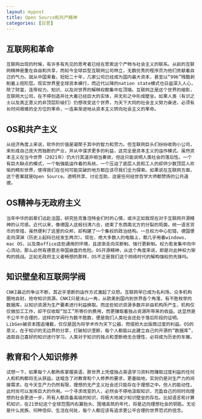 ```yaml
---
layout: mypost
title: Open Source和共产精神
categories: [日思]
---
```


## 互联网和革命
    互联网出现的时候，有许多有先见的思考者已经在思索这个产物与社会主义的联系。从前的互联网精神是重在自由和共享，而如今全球巨型互联网公司林立，无数优秀的程序员为他们贡献着自己的气力。就从中国来看，短短二十年，几家公司已经成为国内最大资本，甚至以“996”残酷剥削着上班阶层。现实世界里全球资本横行，而近代以降的nation state模式也日益深入人心，除了财富，连带权力、知识、以及对世界的解释权都集中在顶端。互联网正是这个世界的缩影，互联网大公司，在不停创造并壮大着已经巨大的实体，并无形之中形成壁垒。如果人类（有识之士以及真正意义的非顶层阶级们）仍想改变这个世界，为天下大同的社会主义努力奋进，必须有长时间艰难的全方位的革命，一连串渐进地从资本主义转向社会主义的革命。

## OS和共产主义
    从经济角度上来说，软件的价值是凝聚于其中的智力和劳力。但互联网巨头们纷纷收购小公司，来形成自己庞大而独断的产业，并从中谋求更多的利益，这完全是资本主义的运作模式。虽然资本主义在当今世界（2021年）仍大行其道并相当奏效，但这只能说明人类社会的落后性。一个有巨大缺点的模式，一个勉强能运作着的系统，一个压迫了底层人民和工人的却供少数顶层人欢愉的畸形世界，使得我们在任何可能突破的地方都应该尽我们全力探索。如果说在互联网方面，这个答案就是Open Source。透明共享、讨论互助，这是任何经世哲学大师都赞扬的公共道德。

## OS精神与无政府主义
    当年中华的前辈们远赴法国，研究些克鲁泡特金们时的心情，或许正如我现在对于互联网开源精神的认可感。近代以来，像德国人这般扫清六合，结束了东西南北方的分裂的局面，统一语言货币的举措，虽然便利了这里的众邦，却构建了一个集权的政治结构。一旦权力中心犯错，德国便走向深渊（历史上起码已经发生两次）。现在，绝大多数人的电脑上，都几乎用着windows、mac OS，以及类office这些通用的环境，且逐渐走向买断制、强行更新制。权力愈发集中向中心流动，那么必然有德意志帝国崩盘的危险。OS开源精神，从这个角度来说，即是对此种权力架构的挑战。正如无政府主义者畅想的那样，OS不正是我们这个网络时代的解构强权的先锋吗。

## 知识壁垒和互联网学阀
    CNKI最近的争议不断，其近乎垄断的运作方式激起了众怒。互联网早已成为名利场，众多机构圈地自封，抢夺知识资源。CNKI只是冰山一角，从欧美到国内到世界各个角落，有不胜枚举的数据库，以知识资源为生产要素进行利益换取。而这些知识资源多数并非由机构所产生，机构仅仅做加工工作，却不仅收取“加工”所等价的费用，而更赚取着独占资源所带来的收益。这显然是不公平不合理的，这样的学阀行为数不胜数，便是我们人类社会还处于落后阶段的证明。LibGen被资本围追堵截，仅仅是因为将学术作为天下公器，而侵损大出版商过度的利益。OS的意义，在于知识的无边界的分享，打破知识垄断，每个人都能以此建立自己的开源的“数据库”，选取自己喜好的知识进行学习。人类对于知识的独占和垄断绝无合理性，必将成为历史的车辙。

## 教育和个人知识修养
    试想一下，如果每个人都熟练掌握英语，那世界上凭借独占英语学习资料而赚取过度利益的任何人和机构都将无从获益。这暗含了对教育和个人修养的要求，更基础地，实则仍是对生产力的间接需求。在今天生产力仍然有限，理想的无产主义社会还只能存在于理想之中。但人的能动性，此时尚可以发挥巨大的作用。一个寻求改变的人，必然会不停地汲取知识，充盈自己的同时向理想的社会更进一步。所有人都具备高级的知识，将极大地减少知识壁垒的存在。比如语言和计算机知识，在21世纪这个全球范围内右翼抬头、围墙高筑的年代，将是迈向理想社会的钥匙。无论是什么民族、何种信仰、生活在何处，每个人都应该有追求更公平合理的世界范式的信念。